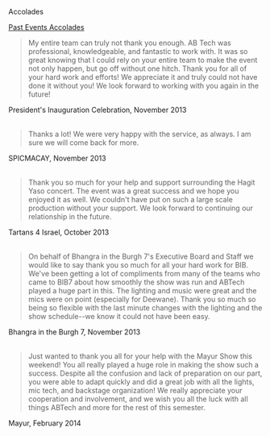 Accolades
<div class = "title-header">
  <a href="/events"> Past Events </a> 
  <a href="/accolades" class="current"> Accolades </a>
</div>

>My entire team can truly not thank you enough. AB Tech was professional,
knowledgeable,
and fantastic to work with. It was so great knowing that I could rely on your
entire
team to make the event not only happen, but go off without one hitch. Thank
you for all
of your hard work and efforts! We appreciate it and truly could not have done
it without you!
We look forward to working with you again in the future!  

President's Inauguration Celebration, November 2013  
<br>
>Thanks a lot! We were very happy with the service, as always.
I am sure we will come back for more.  

SPICMACAY, November 2013  
<br>
>Thank you so much for your help and support surrounding the Hagit Yaso
concert.
The event was a great success and we hope you enjoyed it as well.
We couldn't have put on such a large scale production without your support.
We look forward to continuing our relationship in the future.  

Tartans 4 Israel, October 2013  
<br>
>On behalf of Bhangra in the Burgh 7's Executive Board and Staff we would
like to say
thank you so much for all your hard work for BIB. We've been getting a lot
of compliments
from many of the teams who came to BIB7 about how smoothly the show was run
and ABTech
played a huge part in this. The lighting and music were great and the mics
were on point
(especially for Deewane). Thank you so much so being so flexible with the
last minute
changes with the lighting and the show schedule--we know it could not have
been easy.  

Bhangra in the Burgh 7, November 2013  
<br>
>Just wanted to thank you all for your help with the Mayur Show this weekend!
You all really played a huge role in making the show such a success.
Despite all the confusion and lack of preparation on our part, you were able
to adapt
quickly and did a great job with all the lights, mic tech, and backstage
organization!
We really appreciate your cooperation and involvement, and we wish you all the
luck
with all things ABTech and more for the rest of this semester.  

Mayur, February 2014  

